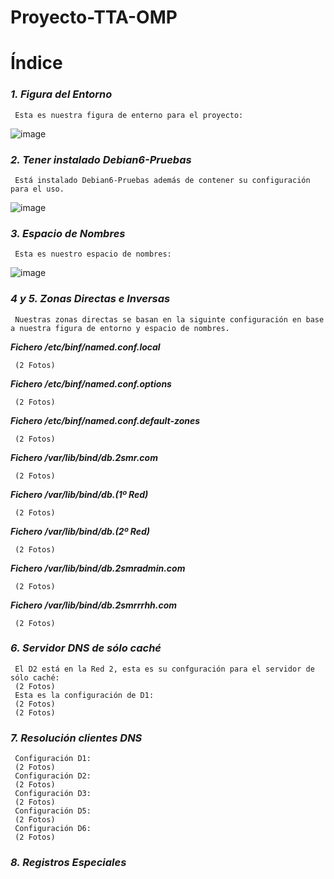 # Proyecto-TTA-OMP




# Índice



### *1. Figura del Entorno*
     Esta es nuestra figura de enterno para el proyecto:
![image](https://user-images.githubusercontent.com/116157396/214513913-59001abf-cca0-4532-b785-9ec14b63eaea.png)

### *2. Tener instalado Debian6-Pruebas*
     Está instalado Debian6-Pruebas además de contener su configuración para el uso.
![image](https://user-images.githubusercontent.com/116157396/214515199-857f6d40-9b0f-4212-9da3-ab41eb7bb318.png)

     
### *3. Espacio de Nombres*
     Esta es nuestro espacio de nombres:
![image](https://user-images.githubusercontent.com/116157396/214514480-f3fa04ba-bde1-4c52-ac93-71083be514cc.png)
     
### *4 y 5. Zonas Directas e Inversas*
     Nuestras zonas directas se basan en la siguinte configuración en base a nuestra figura de entorno y espacio de nombres.
  
   ***Fichero /etc/binf/named.conf.local***
   
     (2 Fotos)
   ***Fichero /etc/binf/named.conf.options***
   
     (2 Fotos)
   ***Fichero /etc/binf/named.conf.default-zones***
   
     (2 Fotos)
   ***Fichero /var/lib/bind/db.2smr.com***
   
     (2 Fotos)
   ***Fichero /var/lib/bind/db.(1º Red)***
   
     (2 Fotos)
   ***Fichero /var/lib/bind/db.(2º Red)***
   
     (2 Fotos)
   ***Fichero /var/lib/bind/db.2smradmin.com***
   
     (2 Fotos)
   ***Fichero /var/lib/bind/db.2smrrrhh.com***
   
     (2 Fotos)
     
### *6. Servidor DNS de sólo caché*  
     El D2 está en la Red 2, esta es su confguración para el servidor de sólo caché:
     (2 Fotos)
     Esta es la configuración de D1:
     (2 Fotos)
     (2 Fotos)

### *7. Resolución clientes DNS* 
     Configuración D1:
     (2 Fotos)
     Configuración D2:
     (2 Fotos)
     Configuración D3:
     (2 Fotos)
     Configuración D5:
     (2 Fotos)
     Configuración D6:
     (2 Fotos)

### *8. Registros Especiales* 










